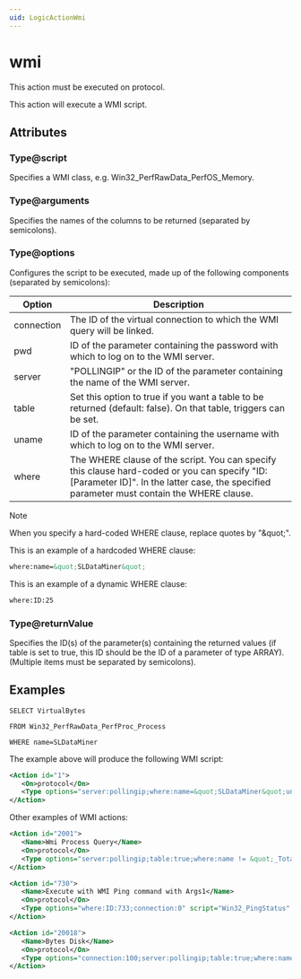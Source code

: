 ```yaml
---
uid: LogicActionWmi
---
```


# wmi

This action must be executed on protocol.

This action will execute a WMI script.

## Attributes

### Type@script

Specifies a WMI class, e.g. Win32_PerfRawData_PerfOS_Memory.

### Type@arguments

Specifies the names of the columns to be returned (separated by semicolons).

### Type@options

Configures the script to be executed, made up of the following components (separated by semicolons):

|Option|Description|
|--- |--- |
|connection|The ID of the virtual connection to which the WMI query will be linked.|
|pwd|ID of the parameter containing the password with which to log on to the WMI server.|
|server|"POLLINGIP" or the ID of the parameter containing the name of the WMI server.|
|table|Set this option to true if you want a table to be returned (default: false). On that table, triggers can be set.|
|uname|ID of the parameter containing the username with which to log on to the WMI server.|
|where|The WHERE clause of the script. You can specify this clause hard-coded or you can specify "ID:[Parameter ID]". In the latter case, the specified parameter must contain the WHERE clause.|

> [!NOTE]
> When you specify a hard-coded WHERE clause, replace quotes by "\&quot;".

This is an example of a hardcoded WHERE clause:

```xml
where:name=&quot;SLDataMiner&quot;
```

This is an example of a dynamic WHERE clause:

```xml
where:ID:25
```

### Type@returnValue

Specifies the ID(s) of the parameter(s) containing the returned values (if table is set to true, this ID should be the ID of a parameter of type ARRAY). (Multiple items must be separated by semicolons).

## Examples

```
SELECT VirtualBytes

FROM Win32_PerfRawData_PerfProc_Process

WHERE name=SLDataMiner
```

The example above will produce the following WMI script:

```xml
<Action id="1">
   <On>protocol</On>
   <Type options="server:pollingip;where:name=&quot;SLDataMiner&quot;uname:2;pwd:3" script="Win32_PerfRawData_PerfProc_Process" arguments="VirtualBytes" returnValue="410">wmi<Type>
</Action>
```

Other examples of WMI actions:

```xml
<Action id="2001">
   <Name>Wmi Process Query</Name>
   <On>protocol</On>
   <Type options="server:pollingip;table:true;where:name != &quot;_Total&quot; and name != &quot;Idle&quot;;uname:103;pwd:104" script="Win32_PerfRawData_PerfProc_Process" arguments="Name;IDProcess" returnValue="2000">wmi</Type>
</Action>
```

```xml
<Action id="730">
   <Name>Execute with WMI Ping command with Args1</Name>
   <On>protocol</On>
   <Type options="where:ID:733;connection:0" script="Win32_PingStatus" arguments="StatusCode;ResponseTime" returnValue="730;731">wmi</Type>
</Action>
```

```xml
<Action id="20018">
   <Name>Bytes Disk</Name>
   <On>protocol</On>
   <Type options="connection:100;server:pollingip;table:true;where:name != &quot;_Total&quot;;uname:21100;pwd:21102" script="Win32_PerfRawData_PerfDisk_LogicalDisk" arguments="name;DiskReadBytesPerSec;DiskWriteBytesPerSec;DiskBytesPerSec;Timestamp_Sys100NS;PercentDiskReadTime;PercentDiskWriteTime;PercentDiskTime;AvgDiskSecPerRead;AvgDiskSecPerWrite;AvgDiskSecPerTransfer;AvgDiskSecPerRead_Base;AvgDiskSecPerWrite_Base;AvgDiskSecPerTransfer_Base;Frequency_PerfTime" returnValue="20080">wmi</Type>
</Action>
```

